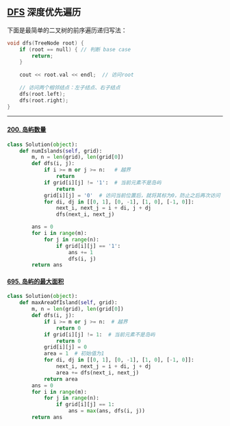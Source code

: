 

## [DFS](https://leetcode-cn.com/problems/number-of-islands/solution/dao-yu-lei-wen-ti-de-tong-yong-jie-fa-dfs-bian-li-/) 深度优先遍历

下面是最简单的二叉树的前序遍历递归写法：

```C++
void dfs(TreeNode root) {
    if (root == null) { // 判断 base case
        return;
    }
    
    cout << root.val << endl;  // 访问root
    
    // 访问两个相邻结点：左子结点、右子结点
    dfs(root.left);
    dfs(root.right);
}
```

----

#### [200. 岛屿数量](https://leetcode-cn.com/problems/number-of-islands/)

```python
class Solution(object):
    def numIslands(self, grid):
        m, n = len(grid), len(grid[0])
        def dfs(i, j):
            if i >= m or j >= n:   # 越界
                return
            if grid[i][j] != '1':  # 当前元素不是岛屿
                return
            grid[i][j] = '0'  # 访问当前位置后，就将其标为0，防止之后再次访问
            for di, dj in [[0, 1], [0, -1], [1, 0], [-1, 0]]:
                next_i, next_j = i + di, j + dj
                dfs(next_i, next_j)

        ans = 0
        for i in range(m):
            for j in range(n):
                if grid[i][j] == '1':
                    ans += 1
                    dfs(i, j)
        return ans
```

#### [695. 岛屿的最大面积](https://leetcode-cn.com/problems/max-area-of-island/)

```python
class Solution(object):
    def maxAreaOfIsland(self, grid):
        m, n = len(grid), len(grid[0])
        def dfs(i, j):
            if i >= m or j >= n:  # 越界
                return 0
            if grid[i][j] != 1:  # 当前元素不是岛屿
                return 0
            grid[i][j] = 0
            area = 1  # 初始值为1
            for di, dj in [[0, 1], [0, -1], [1, 0], [-1, 0]]:
                next_i, next_j = i + di, j + dj
                area += dfs(next_i, next_j)
            return area
        ans = 0
        for i in range(m):
            for j in range(n):
                if grid[i][j] == 1:
                    ans = max(ans, dfs(i, j))
        return ans
```



